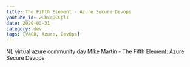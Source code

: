 ```yaml
---
title: The Fifth Element - Azure Secure Devops
youtube_id: wLbxqQCCplI
date: 2020-03-31
category: dev
tags: [VACD, Azure, DevOps]
---
```


NL
virtual azure community day
Mike Martin - The Fifth Element: Azure Secure Devops